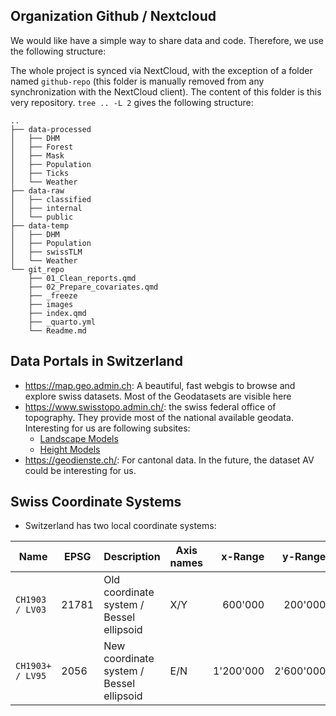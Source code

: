 
## Organization Github / Nextcloud

We would like have a simple way to share data and code. Therefore, we use the following structure:

The whole project is synced via NextCloud, with the exception of a folder named `github-repo` (this folder is manually removed from any synchronization with the NextCloud client). The content of this folder is this very repository. `tree .. -L 2` gives the following structure:



```
..
├── data-processed
│   ├── DHM
│   ├── Forest
│   ├── Mask
│   ├── Population
│   ├── Ticks
│   └── Weather
├── data-raw
│   ├── classified
│   ├── internal
│   └── public
├── data-temp
│   ├── DHM
│   ├── Population
│   ├── swissTLM
│   └── Weather
└── git_repo
    ├── 01_Clean_reports.qmd
    ├── 02_Prepare_covariates.qmd
    ├── _freeze
    ├── images
    ├── index.qmd
    ├── _quarto.yml
    └── Readme.md
```



## Data Portals in Switzerland

- <https://map.geo.admin.ch>: A beautiful, fast webgis to browse and explore swiss datasets. Most of the Geodatasets are visible here
- <https://www.swisstopo.admin.ch/>: the swiss federal office of topography. They provide most of the national available geodata. Interesting for us are following subsites:
  - [Landscape Models](https://www.swisstopo.admin.ch/en/geodata/landscape.html)
  - [Height Models](https://www.swisstopo.admin.ch/en/geodata/height.html)
- <https://geodienste.ch/>: For cantonal data. In the future, the dataset AV could be interesting for us.

## Swiss Coordinate Systems

- Switzerland has two local coordinate systems:


| Name            | EPSG  | Description                              | Axis names  | x-Range   | y-Range    |
|-----------------|-------|----------------------------------------- |-------------|----------:|-----------:|
| `CH1903 / LV03` | 21781 | Old coordinate system / Bessel ellipsoid | X/Y         |  600'000  |    200'000 |
| `CH1903+ / LV95`| 2056  | New coordinate system / Bessel ellipsoid | E/N         | 1'200'000 |  2'600'000 |


